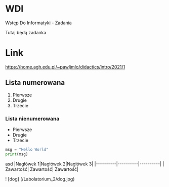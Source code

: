 # WDI
Wstęp Do Informatyki - Zadania

Tutaj będą zadanka

# Link

https://home.agh.edu.pl/~pawljmlo/didactics/intro/2021/1

## Lista numerowana
1. Pierwsze
2. Drugie
3. Trzecie

### Lista nienumerowana

* Pierwsze
* Drugie
* Trzecie

```python
msg = "Hello World"
print(msg)
```
asd
|Nagłówek 1|Nagłówek 2|Nagłówek 3|
|----------|----------|----------|
| Zawartość| Zawartość| Zawartość|

! [dog] (/Labolatorium_2/dog.jpg)